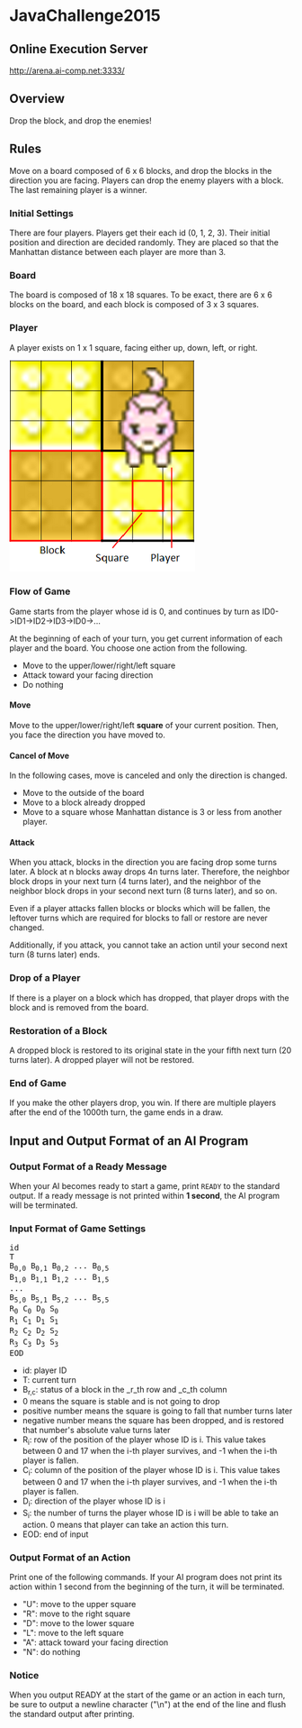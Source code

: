 # JavaChallenge2015

## Online Execution Server

http://arena.ai-comp.net:3333/

## Overview

Drop the block, and drop the enemies!


## Rules

Move on a board composed of 6 x 6 blocks, and drop the blocks in the direction you are facing.
Players can drop the enemy players with a block. The last remaining player is a winner.


### Initial Settings

There are four players. Players get their each id (0, 1, 2, 3).
Their initial position and direction are decided randomly.
They are placed so that the Manhattan distance between each player are more than 3.


### Board

The board is composed of 18 x 18 squares.
To be exact, there are 6 x 6 blocks on the board, and each block is composed of 3 x 3 squares.

### Player

A player exists on 1 x 1 square, facing either up, down, left, or right.

![Sample](./node_modules/img/fieldE.png)

### Flow of Game

Game starts from the player whose id is 0, and continues by turn as ID0->ID1->ID2->ID3->ID0->...

At the beginning of each of your turn, you get current information of each player and the board.
You choose one action from the following.
- Move to the upper/lower/right/left square
- Attack toward your facing direction
- Do nothing

#### Move

Move to the upper/lower/right/left **square** of your current position.
Then, you face the direction you have moved to.

#### Cancel of Move

In the following cases, move is canceled and only the direction is changed.
- Move to the outside of the board
- Move to a block already dropped
- Move to a square whose Manhattan distance is 3 or less from another player.

#### Attack

When you attack, blocks in the direction you are facing drop some turns later.
A block at n blocks away drops 4n turns later.
Therefore, the neighbor block drops in your next turn (4 turns later),
and the neighbor of the neighbor block drops in your second next turn (8 turns later), and so on.

Even if a player attacks fallen blocks or blocks which will be fallen,
the leftover turns which are required for blocks to fall or restore are never changed.

Additionally, if you attack, you cannot take an action until your second next turn (8 turns later) ends.

### Drop of a Player

If there is a player on a block which has dropped, that player drops with the block and is removed from the board.

### Restoration of a Block

A dropped block is restored to its original state in the your fifth next turn (20 turns later).
A dropped player will not be restored.

### End of Game

If you make the other players drop, you win.
If there are multiple players after the end of the 1000th turn, the game ends in a draw.


## Input and Output Format of an AI Program

### Output Format of a Ready Message

When your AI becomes ready to start a game, print `READY` to the standard output. If a ready message is not printed within **1 second**, the AI program will be terminated.

### Input Format of Game Settings

<pre>
id
T
B<sub>0,0</sub> B<sub>0,1</sub> B<sub>0,2</sub> ... B<sub>0,5</sub>
B<sub>1,0</sub> B<sub>1,1</sub> B<sub>1,2</sub> ... B<sub>1,5</sub>
...
B<sub>5,0</sub> B<sub>5,1</sub> B<sub>5,2</sub> ... B<sub>5,5</sub>
R<sub>0</sub> C<sub>0</sub> D<sub>0</sub> S<sub>0</sub>
R<sub>1</sub> C<sub>1</sub> D<sub>1</sub> S<sub>1</sub>
R<sub>2</sub> C<sub>2</sub> D<sub>2</sub> S<sub>2</sub>
R<sub>3</sub> C<sub>3</sub> D<sub>3</sub> S<sub>3</sub>
EOD
</pre>

* id: player ID
* T: current turn
* B<sub>r,c</sub>: status of a block in the _r_th row and _c_th column
 * 0 means the square is stable and is not going to drop
 * positive number means the square is going to fall that number turns later
 * negative number means the square has been dropped, and is restored that number's absolute value turns later
* R<sub>i</sub>: row of the position of the player whose ID is i. This value takes between 0 and 17 when the i-th player survives, and -1 when the i-th player is fallen.
* C<sub>i</sub>: column of the position of the player whose ID is i. This value takes between 0 and 17 when the i-th player survives, and -1 when the i-th player is fallen.
* D<sub>i</sub>: direction of the player whose ID is i
* S<sub>i</sub>: the number of turns the player whose ID is i will be able to take an action. 0 means that player can take an action this turn.
* EOD: end of input

### Output Format of an Action

Print one of the following commands.
If your AI program does not print its action within 1 second from the beginning of the turn, it will be terminated.

 * "U": move to the upper square
 * "R": move to the right square
 * "D": move to the lower square
 * "L": move to the left square
 * "A": attack toward your facing direction
 * "N": do nothing

### Notice

When you output READY at the start of the game or an action in each turn, be sure to output a newline character ("\n") at the end of the line and flush the standard output after printing.
